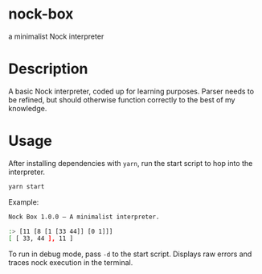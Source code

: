 # nock-box
a minimalist Nock interpreter

# Description
A basic Nock interpreter, coded up for learning purposes. Parser needs to be refined, but should otherwise function correctly to the best of my knowledge.

# Usage
After installing dependencies with `yarn`, run the start script to hop into the interpreter.
```bash
yarn start
```

Example:
```bash
Nock Box 1.0.0 — A minimalist interpreter.

:> [11 [8 [1 [33 44]] [0 1]]]
[ [ 33, 44 ], 11 ]
```
To run in debug mode, pass `-d` to the start script. Displays raw errors and traces nock execution in the terminal.

